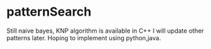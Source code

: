 # patternSearch

Still naive bayes, KNP algorithm is available in C++ I will update other patterns later.
Hoping to implement using python,java.
